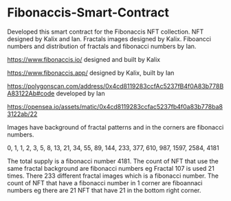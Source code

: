 # Fibonaccis-Smart-Contract

Developed this smart contract for the Fibonaccis NFT collection. NFT designed by Kalix and Ian. Fractals images designed by Kalix. Fiboancci numbers and distribution of fractals and fibonacci numbers by Ian.


https://www.fibonaccis.io/ designed and built by Kalix

https://www.fibonaccis.app/ designed by Kalix, built by Ian

https://polygonscan.com/address/0x4cd8119283ccfAc5237fB4f0A83b778BA83122Ab#code developed by Ian

https://opensea.io/assets/matic/0x4cd8119283ccfac5237fb4f0a83b778ba83122ab/22


Images have background of fractal patterns and in the corners are fibonacci numbers.

0, 1, 1, 2, 3, 5, 8, 13, 21, 34, 55, 89, 144, 233, 377, 610, 987, 1597, 2584, 4181

The total supply is a fibonacci number 4181. The count of NFT that use the same fractal background are fibonacci numbers eg Fractal 107 is used 21 times.
There 233 different fractal images which is a fibonacci number.
The count of NFT that have a fibonacci number in 1 corner are fiboannaci numbers eg there are 21 NFT that have 21 in the bottom right corner.

